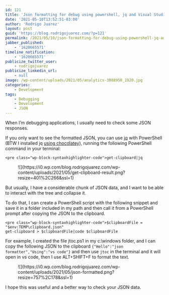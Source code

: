 ```yaml
---
id: 121
title: 'Json formatting for debug using powershell, jq and Visual Studio Code'
date: '2021-05-10T13:52:51-03:00'
author: 'Rodrigo Juarez'
layout: post
guid: 'https://blog.rodrigojuarez.com/?p=121'
permalink: /2021/05/10/json-formatting-for-debug-using-powershell-jq-and-visual-studio-code/
jabber_published:
    - '1620665571'
timeline_notification:
    - '1620665571'
publicize_twitter_user:
    - rodrigojuarez
publicize_linkedin_url:
    - null
image: /wp-content/uploads/2021/05/analytics-3088958_1920.jpg
categories:
    - Development
tags:
    - Debugging
    - Development
    - JSON
---
```


When I’m debugging applications, I usually need to check some JSON responses.

If you only want to see the formatted JSON, you can use [jq](https://stedolan.github.io/jq/download/) with PowerShell (BTW I installed jq [using chocolatey](https://dev.to/codingcoach/chocolatey-a-better-way-to-install-software-on-windows-ljo)), running the following PowerShell command in your terminal:

```
<pre class="wp-block-syntaxhighlighter-code">get-clipboard|jq
```

<figure class="wp-block-image size-large">![](https://i0.wp.com/blog.rodrigojuarez.com/wp-content/uploads/2021/05/get-clipboard-result.png?resize=401%2C266&ssl=1)</figure>But usually, I have a considerable chunk of JSON data, and I want to be able to interact with the tree and collapse it.

To do that, I can create a PowerShell script with the following snippet and save it in a folder included in my path and then call it from a PowerShell prompt after copying the JSON to the clipboard.

```
<pre class="wp-block-syntaxhighlighter-code">$clipboardFile = "$env:TEMP\clipboard.json"
get-clipboard > $clipboardFile|code $clipboardFile
```

For example, I created the file jtoc.ps1 in my c:\\windows folder, and I can copy the following JSON to the clipboard `{"Hello":"json formatter","Using":"vs code"}` and then use `jtoc` in the terminal and it will open in vs code, then I use ALT+SHIFT+F to format the text.

<figure class="wp-block-image size-large">![](https://i0.wp.com/blog.rodrigojuarez.com/wp-content/uploads/2021/05/json-formatted.png?resize=757%2C178&ssl=1)</figure>I hope this was useful and a better way to check your JSON data.
